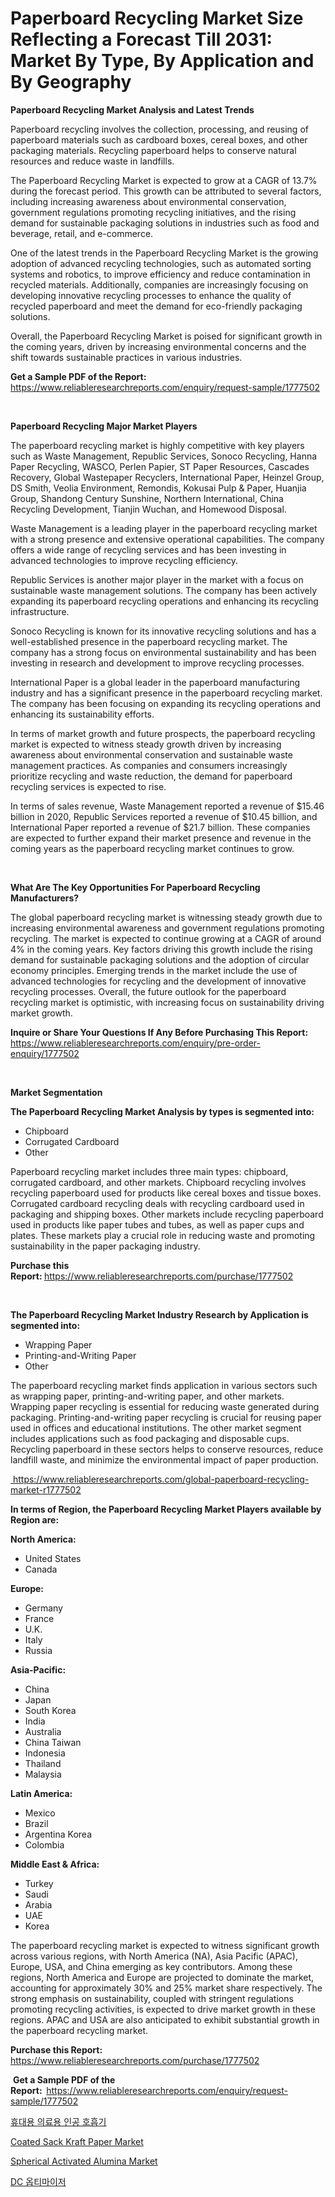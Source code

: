 <p><h1>Paperboard Recycling Market Size Reflecting a Forecast Till 2031: Market By Type, By Application and By Geography</h1></p><p><strong>Paperboard Recycling Market Analysis and Latest Trends</strong></p>
<p><p>Paperboard recycling involves the collection, processing, and reusing of paperboard materials such as cardboard boxes, cereal boxes, and other packaging materials. Recycling paperboard helps to conserve natural resources and reduce waste in landfills.</p><p>The Paperboard Recycling Market is expected to grow at a CAGR of 13.7% during the forecast period. This growth can be attributed to several factors, including increasing awareness about environmental conservation, government regulations promoting recycling initiatives, and the rising demand for sustainable packaging solutions in industries such as food and beverage, retail, and e-commerce.</p><p>One of the latest trends in the Paperboard Recycling Market is the growing adoption of advanced recycling technologies, such as automated sorting systems and robotics, to improve efficiency and reduce contamination in recycled materials. Additionally, companies are increasingly focusing on developing innovative recycling processes to enhance the quality of recycled paperboard and meet the demand for eco-friendly packaging solutions.</p><p>Overall, the Paperboard Recycling Market is poised for significant growth in the coming years, driven by increasing environmental concerns and the shift towards sustainable practices in various industries.</p></p>
<p><strong>Get a Sample PDF of the Report:&nbsp;</strong> <a href="https://www.reliableresearchreports.com/enquiry/request-sample/1777502">https://www.reliableresearchreports.com/enquiry/request-sample/1777502</a></p>
<p>&nbsp;</p>
<p><strong>Paperboard Recycling Major Market Players</strong></p>
<p><p>The paperboard recycling market is highly competitive with key players such as Waste Management, Republic Services, Sonoco Recycling, Hanna Paper Recycling, WASCO, Perlen Papier, ST Paper Resources, Cascades Recovery, Global Wastepaper Recyclers, International Paper, Heinzel Group, DS Smith, Veolia Environment, Remondis, Kokusai Pulp & Paper, Huanjia Group, Shandong Century Sunshine, Northern International, China Recycling Development, Tianjin Wuchan, and Homewood Disposal.</p><p>Waste Management is a leading player in the paperboard recycling market with a strong presence and extensive operational capabilities. The company offers a wide range of recycling services and has been investing in advanced technologies to improve recycling efficiency.</p><p>Republic Services is another major player in the market with a focus on sustainable waste management solutions. The company has been actively expanding its paperboard recycling operations and enhancing its recycling infrastructure.</p><p>Sonoco Recycling is known for its innovative recycling solutions and has a well-established presence in the paperboard recycling market. The company has a strong focus on environmental sustainability and has been investing in research and development to improve recycling processes.</p><p>International Paper is a global leader in the paperboard manufacturing industry and has a significant presence in the paperboard recycling market. The company has been focusing on expanding its recycling operations and enhancing its sustainability efforts.</p><p>In terms of market growth and future prospects, the paperboard recycling market is expected to witness steady growth driven by increasing awareness about environmental conservation and sustainable waste management practices. As companies and consumers increasingly prioritize recycling and waste reduction, the demand for paperboard recycling services is expected to rise.</p><p>In terms of sales revenue, Waste Management reported a revenue of $15.46 billion in 2020, Republic Services reported a revenue of $10.45 billion, and International Paper reported a revenue of $21.7 billion. These companies are expected to further expand their market presence and revenue in the coming years as the paperboard recycling market continues to grow.</p></p>
<p>&nbsp;</p>
<p><strong>What Are The Key Opportunities For Paperboard Recycling Manufacturers?</strong></p>
<p><p>The global paperboard recycling market is witnessing steady growth due to increasing environmental awareness and government regulations promoting recycling. The market is expected to continue growing at a CAGR of around 4% in the coming years. Key factors driving this growth include the rising demand for sustainable packaging solutions and the adoption of circular economy principles. Emerging trends in the market include the use of advanced technologies for recycling and the development of innovative recycling processes. Overall, the future outlook for the paperboard recycling market is optimistic, with increasing focus on sustainability driving market growth.</p></p>
<p><strong>Inquire or Share Your Questions If Any Before Purchasing This Report:</strong> <a href="https://www.reliableresearchreports.com/enquiry/pre-order-enquiry/1777502">https://www.reliableresearchreports.com/enquiry/pre-order-enquiry/1777502</a></p>
<p>&nbsp;</p>
<p><strong>Market Segmentation</strong></p>
<p><strong>The Paperboard Recycling Market Analysis by types is segmented into:</strong></p>
<p><ul><li>Chipboard</li><li>Corrugated Cardboard</li><li>Other</li></ul></p>
<p><p>Paperboard recycling market includes three main types: chipboard, corrugated cardboard, and other markets. Chipboard recycling involves recycling paperboard used for products like cereal boxes and tissue boxes. Corrugated cardboard recycling deals with recycling cardboard used in packaging and shipping boxes. Other markets include recycling paperboard used in products like paper tubes and tubes, as well as paper cups and plates. These markets play a crucial role in reducing waste and promoting sustainability in the paper packaging industry.</p></p>
<p><strong>Purchase this Report:&nbsp;</strong><a href="https://www.reliableresearchreports.com/purchase/1777502">https://www.reliableresearchreports.com/purchase/1777502</a></p>
<p>&nbsp;</p>
<p><strong>The Paperboard Recycling Market Industry Research by Application is segmented into:</strong></p>
<p><ul><li>Wrapping Paper</li><li>Printing-and-Writing Paper</li><li>Other</li></ul></p>
<p><p>The paperboard recycling market finds application in various sectors such as wrapping paper, printing-and-writing paper, and other markets. Wrapping paper recycling is essential for reducing waste generated during packaging. Printing-and-writing paper recycling is crucial for reusing paper used in offices and educational institutions. The other market segment includes applications such as food packaging and disposable cups. Recycling paperboard in these sectors helps to conserve resources, reduce landfill waste, and minimize the environmental impact of paper production.</p></p>
<p><a href="https://www.reliableresearchreports.com/global-paperboard-recycling-market-r1777502">&nbsp;https://www.reliableresearchreports.com/global-paperboard-recycling-market-r1777502</a></p>
<p><strong>In terms of Region, the Paperboard Recycling Market Players available by Region are:</strong></p>
<p>
    <p> <strong> North America: </strong>
        <ul>
            <li>United States</li>
            <li>Canada</li>
        </ul>
        </p> 
    <p> <strong> Europe: </strong>
        <ul>
            <li>Germany</li>
            <li>France</li>
            <li>U.K.</li>
            <li>Italy</li>
            <li>Russia</li>
        </ul>
        </p> 
    <p> <strong> Asia-Pacific: </strong>
        <ul>
            <li>China</li>
            <li>Japan</li>
            <li>South Korea</li>
            <li>India</li>
            <li>Australia</li>
            <li>China Taiwan</li>
            <li>Indonesia</li>
            <li>Thailand</li>
            <li>Malaysia</li>
        </ul>
        </p> 
    <p> <strong> Latin America: </strong>
        <ul>
            <li>Mexico</li>
            <li>Brazil</li>
            <li>Argentina Korea</li>
            <li>Colombia</li>
        </ul>
        </p> 
    <p> <strong> Middle East & Africa: </strong>
        <ul>
            <li>Turkey</li>
            <li>Saudi</li>
            <li>Arabia</li>
            <li>UAE</li>
            <li>Korea</li>
        </ul>
    </p>
    </p>
<p><p>The paperboard recycling market is expected to witness significant growth across various regions, with North America (NA), Asia Pacific (APAC), Europe, USA, and China emerging as key contributors. Among these regions, North America and Europe are projected to dominate the market, accounting for approximately 30% and 25% market share respectively. The strong emphasis on sustainability, coupled with stringent regulations promoting recycling activities, is expected to drive market growth in these regions. APAC and USA are also anticipated to exhibit substantial growth in the paperboard recycling market.</p></p>
<p><strong>Purchase this Report: </strong><a href="https://www.reliableresearchreports.com/purchase/1777502">https://www.reliableresearchreports.com/purchase/1777502</a></p>
<p>&nbsp;<strong>Get a Sample PDF of the Report:&nbsp;&nbsp;</strong><a href="https://www.reliableresearchreports.com/enquiry/request-sample/1777502">https://www.reliableresearchreports.com/enquiry/request-sample/1777502</a></p>
<p><strong></strong></p>
<p><p><a href="https://medium.com/@leonidasalazar756/%ED%9C%B4%EB%8C%80%EC%9A%A9-%EC%9D%98%EB%A3%8C%EC%9A%A9-%EC%9D%B8%EA%B3%B5-%ED%98%B8%ED%9D%A1%EA%B8%B0-%EC%8B%9C%EC%9E%A5-%EC%9C%A0%ED%98%95-%EC%9D%91%EC%9A%A9-%EB%B0%8F-%EC%A7%80%EB%A6%AC%EB%B3%84-%EC%A2%85%ED%95%A9-%ED%8F%89%EA%B0%80-038ac4cb69cd">휴대용 의료용 인공 호흡기</a></p><p><a href="https://www.linkedin.com/pulse/coated-sack-kraft-paper-market-size-growth-forecast-4l2de?trackingId=z5Tp0n5k0qJGQvtoC%2BiE5Q%3D%3D">Coated Sack Kraft Paper Market</a></p><p><a href="https://www.linkedin.com/pulse/spherical-activated-alumina-market-size-growth-segmentation-gzkjf?trackingId=cMzYLllyS7t86PmKr53f2g%3D%3D">Spherical Activated Alumina Market</a></p><p><a href="https://github.com/laholand/Market-Research-Report-List-3/blob/main/833139560460.md">DC 옵티마이저</a></p></p>